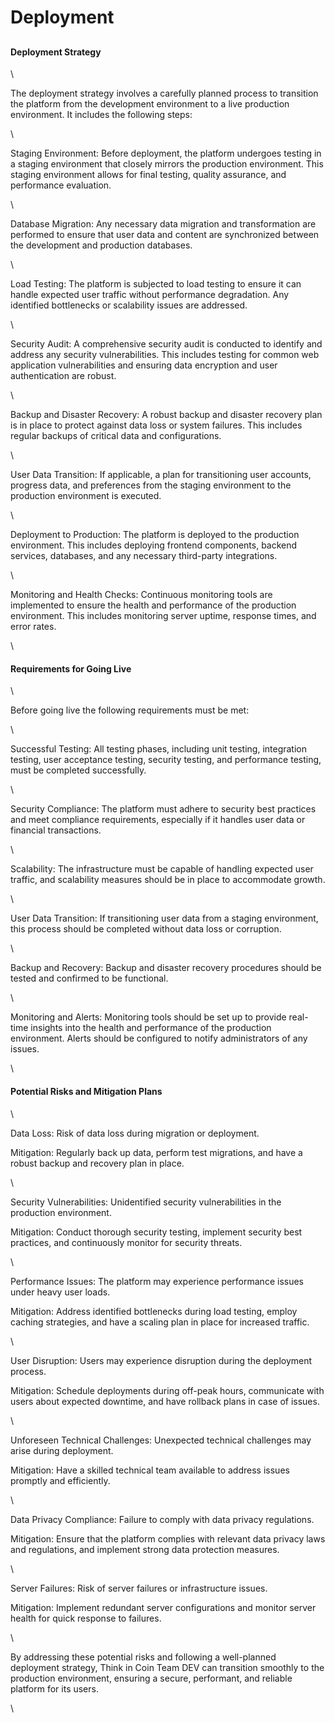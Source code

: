 # Deployment

##

#### Deployment Strategy

\


The deployment strategy involves a carefully planned process to transition the platform from the development environment to a live production environment. It includes the following steps:

\


Staging Environment: Before deployment, the platform undergoes testing in a staging environment that closely mirrors the production environment. This staging environment allows for final testing, quality assurance, and performance evaluation.

\


Database Migration: Any necessary data migration and transformation are performed to ensure that user data and content are synchronized between the development and production databases.

\


Load Testing: The platform is subjected to load testing to ensure it can handle expected user traffic without performance degradation. Any identified bottlenecks or scalability issues are addressed.

\


Security Audit: A comprehensive security audit is conducted to identify and address any security vulnerabilities. This includes testing for common web application vulnerabilities and ensuring data encryption and user authentication are robust.

\


Backup and Disaster Recovery: A robust backup and disaster recovery plan is in place to protect against data loss or system failures. This includes regular backups of critical data and configurations.

\


User Data Transition: If applicable, a plan for transitioning user accounts, progress data, and preferences from the staging environment to the production environment is executed.

\


Deployment to Production: The platform is deployed to the production environment. This includes deploying frontend components, backend services, databases, and any necessary third-party integrations.

\


Monitoring and Health Checks: Continuous monitoring tools are implemented to ensure the health and performance of the production environment. This includes monitoring server uptime, response times, and error rates.

\


#### Requirements for Going Live

\


Before going live the following requirements must be met:

\


Successful Testing: All testing phases, including unit testing, integration testing, user acceptance testing, security testing, and performance testing, must be completed successfully.

\


Security Compliance: The platform must adhere to security best practices and meet compliance requirements, especially if it handles user data or financial transactions.

\


Scalability: The infrastructure must be capable of handling expected user traffic, and scalability measures should be in place to accommodate growth.

\


User Data Transition: If transitioning user data from a staging environment, this process should be completed without data loss or corruption.

\


Backup and Recovery: Backup and disaster recovery procedures should be tested and confirmed to be functional.

\


Monitoring and Alerts: Monitoring tools should be set up to provide real-time insights into the health and performance of the production environment. Alerts should be configured to notify administrators of any issues.

\


#### Potential Risks and Mitigation Plans

\


Data Loss: Risk of data loss during migration or deployment.

Mitigation: Regularly back up data, perform test migrations, and have a robust backup and recovery plan in place.

\


Security Vulnerabilities: Unidentified security vulnerabilities in the production environment.

Mitigation: Conduct thorough security testing, implement security best practices, and continuously monitor for security threats.

\


Performance Issues: The platform may experience performance issues under heavy user loads.

Mitigation: Address identified bottlenecks during load testing, employ caching strategies, and have a scaling plan in place for increased traffic.

\


User Disruption: Users may experience disruption during the deployment process.

Mitigation: Schedule deployments during off-peak hours, communicate with users about expected downtime, and have rollback plans in case of issues.

\


Unforeseen Technical Challenges: Unexpected technical challenges may arise during deployment.

Mitigation: Have a skilled technical team available to address issues promptly and efficiently.

\


Data Privacy Compliance: Failure to comply with data privacy regulations.

Mitigation: Ensure that the platform complies with relevant data privacy laws and regulations, and implement strong data protection measures.

\


Server Failures: Risk of server failures or infrastructure issues.

Mitigation: Implement redundant server configurations and monitor server health for quick response to failures.

\


By addressing these potential risks and following a well-planned deployment strategy, Think in Coin Team DEV can transition smoothly to the production environment, ensuring a secure, performant, and reliable platform for its users.

\
